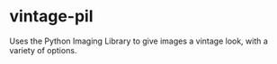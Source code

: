 vintage-pil
===========

Uses the Python Imaging Library to give images a vintage look, with a variety of options.